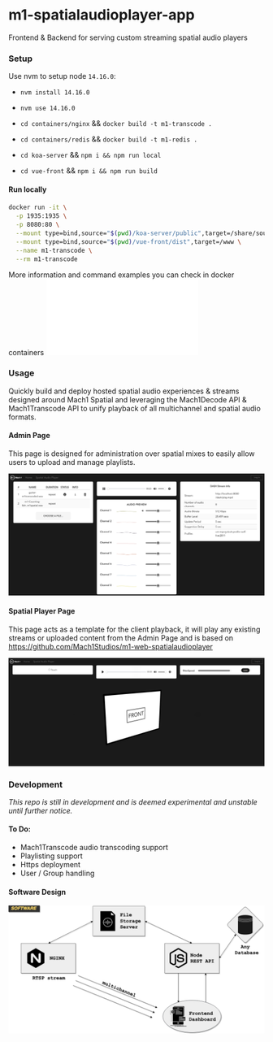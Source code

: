 # m1-spatialaudioplayer-app

Frontend & Backend for serving custom streaming spatial audio players

### Setup

Use nvm to setup node `14.16.0`:

-   `nvm install 14.16.0`
-   `nvm use 14.16.0`

-   `cd containers/nginx` && `docker build -t m1-transcode .`
-   `cd containers/redis` && `docker build -t m1-redis .`
-   `cd koa-server` && `npm i && npm run local`
-   `cd vue-front` && `npm i && npm run build`

#### Run locally

```sh
docker run -it \
  -p 1935:1935 \
  -p 8080:80 \
  --mount type=bind,source="$(pwd)/koa-server/public",target=/share/sound \
  --mount type=bind,source="$(pwd)/vue-front/dist",target=/www \
  --name m1-transcode \
  --rm m1-transcode
```

More information and command examples you can check in docker containers ![documentation](./containers/README.md)

### Usage

Quickly build and deploy hosted spatial audio experiences & streams designed around Mach1 Spatial and leveraging the Mach1Decode API & Mach1Transcode API to unify playback of all multichannel and spatial audio formats.

#### Admin Page

This page is designed for administration over spatial mixes to easily allow users to upload and manage playlists.

![Admin Page](.README/admin-page.png)

#### Spatial Player Page

This page acts as a template for the client playback, it will play any existing streams or uploaded content from the Admin Page and is based on <https://github.com/Mach1Studios/m1-web-spatialaudioplayer>

![Spatial Player Page](.README/spatial-player-page.png)

### Development

_This repo is still in development and is deemed experimental and unstable until further notice._

#### To Do:

-   Mach1Transcode audio transcoding support
-   Playlisting support
-   Https deployment
-   User / Group handling

#### Software Design

![Software Design](.README/Software.png)
